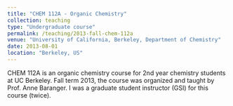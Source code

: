 ```yaml
---
title: "CHEM 112A - Organic Chemistry"
collection: teaching
type: "Undergraduate course"
permalink: /teaching/2013-fall-chem-112a
venue: "University of California, Berkeley, Department of Chemistry"
date: 2013-08-01
location: "Berkeley, US"
---
```


CHEM 112A is an organic chemistry course for 2nd year chemistry students at UC Berkeley. Fall term 2013, the course was organized and taught by Prof. Anne Baranger. I was a graduate student instructor (GSI) for this course (twice).
